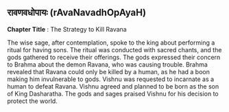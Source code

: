 ## रावणवधोपायः (rAvaNavadhOpAyaH)
**Chapter Title** : The Strategy to Kill Ravana

The wise sage, after contemplation, spoke to the king about performing a ritual for having sons. The ritual was conducted with sacred chants, and the gods gathered to receive their offerings. The gods expressed their concern to Brahma about the demon Ravana, who was causing trouble. Brahma revealed that Ravana could only be killed by a human, as he had a boon making him invulnerable to gods. Vishnu was requested to incarnate as a human to defeat Ravana. Vishnu agreed and planned to be born as the son of King Dasharatha. The gods and sages praised Vishnu for his decision to protect the world.